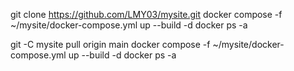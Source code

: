 git clone https://github.com/LMY03/mysite.git
docker compose -f ~/mysite/docker-compose.yml up --build -d
docker ps -a


git -C mysite pull origin main
docker compose -f ~/mysite/docker-compose.yml up --build -d
docker ps -a